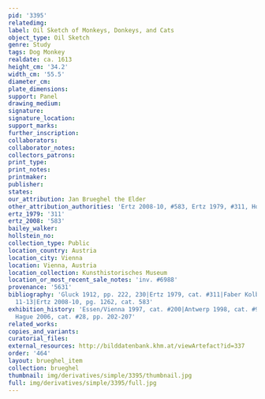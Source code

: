 ```yaml
---
pid: '3395'
relatedimg: 
label: Oil Sketch of Monkeys, Donkeys, and Cats
object_type: Oil Sketch
genre: Study
tags: Dog Monkey
realdate: ca. 1613
height_cm: '34.2'
width_cm: '55.5'
diameter_cm: 
plate_dimensions: 
support: Panel
drawing_medium: 
signature: 
signature_location: 
support_marks: 
further_inscription: 
collaborators: 
collaborator_notes: 
collectors_patrons: 
print_type: 
print_notes: 
printmaker: 
publisher: 
states: 
our_attribution: Jan Brueghel the Elder
other_attribution_authorities: 'Ertz 2008-10, #583, Ertz 1979, #311, Honig database'
ertz_1979: '311'
ertz_2008: '583'
bailey_walker: 
hollstein_no: 
collection_type: Public
location_country: Austria
location_city: Vienna
location: Vienna, Austria
location_collection: Kunsthistorisches Museum
location_or_most_recent_sale_notes: 'inv. #6988'
provenance: '5631'
bibliography: 'Gluck 1912, pp. 222, 230|Ertz 1979, cat. #311|Faber Kolb 2005, pp.
  11-13|Ertz 2008-10, pg. 1262, cat. 583'
exhibition_history: 'Essen/Vienna 1997, cat. #200|Antwerp 1998, cat. #92|Los Angeles/The
  Hague 2006, cat. #28, pp. 202-207'
related_works: 
copies_and_variants: 
curatorial_files: 
external_resources: http://bilddatenbank.khm.at/viewArtefact?id=337
order: '464'
layout: brueghel_item
collection: brueghel
thumbnail: img/derivatives/simple/3395/thumbnail.jpg
full: img/derivatives/simple/3395/full.jpg
---
```

